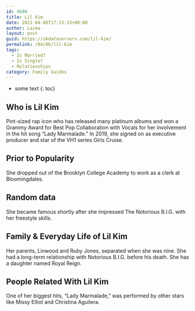 ```yaml
---
id: 4600
title: Lil Kim
date: 2021-04-06T17:13:33+00:00
author: Laima
layout: post
guid: https://ukdataservers.com/lil-kim/
permalink: /04/06/lil-kim
tags:
  - Is Married?
  - Is Single?
  - Relationships
category: Family Guides
---
```


* some text
{: toc}


## Who is Lil Kim
                  
                  
                  
Pint-sized rap icon who has released many platinum albums and won a Grammy Award for Best Pop Collaboration with Vocals for her involvement in the hit song &#8220;Lady Marmalade.&#8221; In 2019, she signed on as executive producer and star of the VH1 series Girls Cruise.
                  
              
            
              
            
                
                
                
## Prior to Popularity
                  
                  
                  
She dropped out of the Brooklyn College Academy to work as a clerk at Bloomingdales.
                  
              
            
              
            
                
                
                
## Random data
                  
                  
                  
She became famous shortly after she impressed The Notorious B.I.G. with her freestyle skills.
                  
              
            
              
            
                
                
                
## Family & Everyday Life of Lil Kim
                  
                  
                  
Her parents, Linwood and Ruby Jones, separated when she was nine. She had a long-term relationship with Notorious B.I.G. before his death. She has a daughter named Royal Reign.
                  
              
            
              
            
                
                
                
## People Related With Lil Kim
                  
                  
                  
One of her biggest hits, &#8220;Lady Marmalade,&#8221; was performed by other stars like Missy Elliot and Christina Aguilera.
                  
              
            
              
            
                
              
            
              
              
            
            
              
            
          
          
          